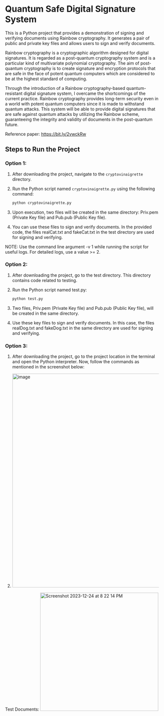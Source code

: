 # Quantum Safe Digital Signature System

This is a Python project that provides a demonstration of signing and verifying documents using Rainbow cryptography. It generates a pair of public and private key files and allows users to sign and verify documents.

Rainbow cryptography is a cryptographic algorithm designed for digital signatures. It is regarded as a post-quantum cryptography system and is a particular kind of multivariate polynomial cryptography. The aim of post-quantum cryptography is to create signature and encryption protocols that are safe in the face of potent quantum computers which are considered to be at the highest standard of computing.

Through the introduction of a Rainbow cryptography-based quantum-resistant digital signature system, I overcame the shortcomings of the current practice. Rainbow cryptography provides long-term security even in a world with potent quantum computers since it is made to withstand quantum attacks. This system will be able to provide digital signatures that are safe against quantum attacks by utilizing the Rainbow scheme, guaranteeing the integrity and validity of documents in the post-quantum future.

Reference paper: https://bit.ly/2vwckRw

## Steps to Run the Project

### Option 1:

1. After downloading the project, navigate to the `cryptovinaigrette` directory.

2. Run the Python script named `cryptovinaigrette.py` using the following command:

   ```bash
   python cryptovinaigrette.py

3. Upon execution, two files will be created in the same directory: Priv.pem (Private Key file) and Pub.pub (Public Key file).

4. You can use these files to sign and verify documents. In the provided code, the files realCat.txt and fakeCat.txt in the test directory are used for signing and verifying.

NOTE: Use the command line argument -v 1 while running the script for useful logs. For detailed logs, use a value >= 2.


### Option 2:

1. After downloading the project, go to the test directory. This directory contains code related to testing.

2. Run the Python script named test.py:

   ```bash
   python test.py

3. Two files, Priv.pem (Private Key file) and Pub.pub (Public Key file), will be created in the same directory.

4. Use these key files to sign and verify documents. In this case, the files realDog.txt and fakeDog.txt in the same directory are used for signing and verifying.


### Option 3:

1.	After downloading the project, go to the project location in the terminal and open the Python interpreter. Now, follow the commands as mentioned in the screenshot below:

2.	<img width="850" height="700" alt="image" src="https://github.com/VinDesiraju/Quantum-Safe-Digitsl-Signature-System/assets/31548669/52cf907d-116d-4a0d-91ac-c8cb685adc74">


Test Documents:
<img width="387" alt="Screenshot 2023-12-24 at 8 22 14 PM" src="https://github.com/VinDesiraju/Quantum-Safe-Digital-Signature-System/assets/31548669/3bbced7f-45fe-4359-baa1-7bbe485bb566">







